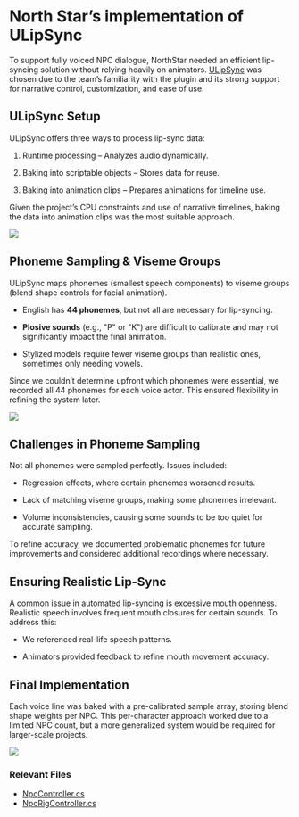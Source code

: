 # North Star’s implementation of ULipSync 

To support fully voiced NPC dialogue, NorthStar needed an efficient lip-syncing solution without relying heavily on animators. [ULipSync](https://github.com/hecomi/uLipSync) was chosen due to the team’s familiarity with the plugin and its strong support for narrative control, customization, and ease of use. 

 ## ULipSync Setup  

ULipSync offers three ways to process lip-sync data: 

1. Runtime processing – Analyzes audio dynamically. 

2. Baking into scriptable objects – Stores data for reuse. 

3. Baking into animation clips – Prepares animations for timeline use. 

Given the project’s CPU constraints and use of narrative timelines, baking the data into animation clips was the most suitable approach. 

![](./Images/LipSync/Fig2.png)

## Phoneme Sampling & Viseme Groups 
ULipSync maps phonemes (smallest speech components) to viseme groups (blend shape controls for facial animation). 

 - English has **44 phonemes**, but not all are necessary for lip-syncing. 

 - **Plosive sounds** (e.g., "P" or "K") are difficult to calibrate and may not significantly impact the final animation. 

 - Stylized models require fewer viseme groups than realistic ones, sometimes only needing vowels. 

Since we couldn’t determine upfront which phonemes were essential, we recorded all 44 phonemes for each voice actor. This ensured flexibility in refining the system later. 

![](./Images/LipSync/Fig0.png)


## Challenges in Phoneme Sampling 

Not all phonemes were sampled perfectly. Issues included: 

 - Regression effects, where certain phonemes worsened results. 

 - Lack of matching viseme groups, making some phonemes irrelevant. 

 - Volume inconsistencies, causing some sounds to be too quiet for accurate sampling. 

To refine accuracy, we documented problematic phonemes for future improvements and considered additional recordings where necessary.

## Ensuring Realistic Lip-Sync 

A common issue in automated lip-syncing is excessive mouth openness. Realistic speech involves frequent mouth closures for certain sounds. To address this: 

 - We referenced real-life speech patterns. 

 - Animators provided feedback to refine mouth movement accuracy. 

## Final Implementation 

Each voice line was baked with a pre-calibrated sample array, storing blend shape weights per NPC. This per-character approach worked due to a limited NPC count, but a more generalized system would be required for larger-scale projects. 

![](./Images/LipSync/Fig1.png)

### Relevant Files
- [NpcController.cs](../Assets/NorthStar/Scripts/NPC/NpcController.cs)
- [NpcRigController.cs](../Assets/NorthStar/Scripts/NPC/NpcRigController.cs)
